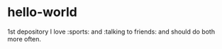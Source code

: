 # hello-world
1st depository
I love :sports: and :talking to friends: and should do both more often.
